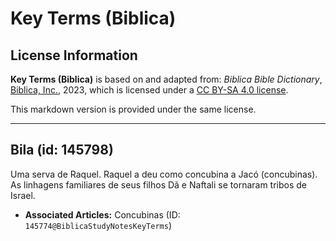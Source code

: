 # Key Terms (Biblica)

## License Information

**Key Terms (Biblica)** is based on and adapted from: _Biblica Bible Dictionary_, [Biblica, Inc.](https://www.biblica.com/), 2023, which is licensed under a [CC BY-SA 4.0 license](https://creativecommons.org/licenses/by-sa/4.0/legalcode.en).

This markdown version is provided under the same license.



--------------------------------

## Bila (id: 145798)

Uma serva de Raquel. Raquel a deu como concubina a Jacó (concubinas). As linhagens familiares de seus filhos Dã e Naftali se tornaram tribos de Israel.

* **Associated Articles:** Concubinas (ID: `145774@BiblicaStudyNotesKeyTerms`)

